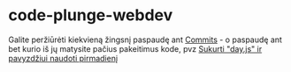 # code-plunge-webdev

Galite peržiūrėti kiekvieną žingsnį paspaudę ant [Commits](https://github.com/Programavimo-Klubas/code-plunge-webdev/commits/master) - o paspaudę ant bet kurio iš jų matysite pačius pakeitimus kode, pvz [Sukurti "day.js" ir pavyzdžiui naudoti pirmadienį](https://github.com/Programavimo-Klubas/code-plunge-webdev/commit/1ccc5f7b327dcdcb36796eb07ebf312bd5516ac7)
